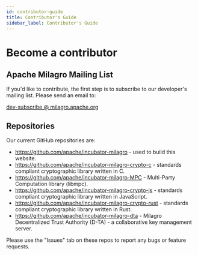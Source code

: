 ```yaml
---
id: contributor-guide
title: Contributor's Guide
sidebar_label: Contributor's Guide
---
```

# Become a contributor

## Apache Milagro Mailing List

If you'd like to contribute, the first step is to subscribe to our developer's mailing list. Please send an email to:

<a href="mailto:dev-subscribe@milagro.apache.org?Subject=Subscribe" target="_top">dev-subscribe @ milagro.apache.org</a>

## Repositories

Our current GitHub repositories are:

* https://github.com/apache/incubator-milagro - used to build this website.   
* https://github.com/apache/incubator-milagro-crypto-c - standards compliant cryptographic library written in C.   
* https://github.com/apache/incubator-milagro-MPC - Multi-Party Computation library (libmpc).   
* https://github.com/apache/incubator-milagro-crypto-js - standards compliant cryptographic library written in JavaScript.   
* https://github.com/apache/incubator-milagro-crypto-rust - standards compliant cryptographic library written in Rust.   
* https://github.com/apache/incubator-milagro-dta - Milagro Decentralized Trust Authority (D-TA) - a collaborative key management server.     

Please use the "Issues" tab on these repos to report any bugs or feature requests. 


